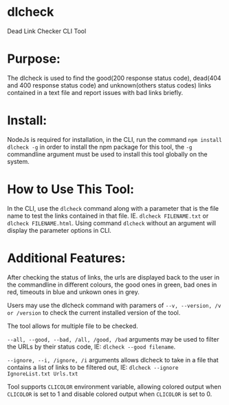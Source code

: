 # dlcheck
Dead Link Checker CLI Tool

# Purpose:

The dlcheck is used to find the good(200 response status code), dead(404 and 400 response status code) and unknown(others status codes) links contained in a text file and report issues with bad links briefly.

# Install:

NodeJs is required for installation, in the CLI, run the command ```npm install dlcheck -g``` in order to install the npm package for this tool, the ```-g``` commandline argument must be used to install this tool globally on the system.

# How to Use This Tool:

In the CLI, use the ```dlcheck``` command along with a parameter that is the file name to test the links contained in that file. IE. ```dlcheck FILENAME.txt``` or ```dlcheck FILENAME.html```.
Using command ```dlcheck``` without an argument will display the parameter options in CLI.

# Additional Features:

After checking the status of links, the urls are displayed back to the user in the commandline in different colours, the good ones in green, bad ones in red, timeouts in blue and unkown ones in grey.

Users may use the dlcheck command with paramers of ```--v, --version, /v or /version``` to check the current installed version of the tool.

The tool allows for multiple file to be checked. 

```--all, --good, --bad, /all, /good, /bad``` arguments may be used to filter the URLs by their status code, IE: ```dlcheck --good filename```.

```--ignore, --i, /ignore, /i``` arguments allows dlcheck to take in a file that contains a list of links to be filtered out, IE: ```dlcheck --ignore IgnoreList.txt Urls.txt```

Tool supports ```CLICOLOR``` environment variable, allowing colored output when ```CLICOLOR``` is set to 1 and disable colored output when ```CLICOLOR``` is set to 0.
